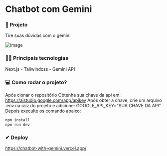# Chatbot com Gemini

### 🤖 Projeto
Tire suas dúvidas com o gemini

![image](https://github.com/ArthurWillameBr/ChatbotWithGemini/assets/163607700/7eb3247f-640a-4103-a647-23852833f6f2)

### 👨‍💻 Principais tecnologias
Next.js - Tailwindcss - Gemini API

### 💻 Como rodar o projeto?

Após clonar o repositório
Obtenha sua chave da api em: https://aistudio.google.com/app/apikey
Após obter a chave, crie um arquivo .env na raiz do projeto e adicione: GOOGLE_API_KEY="SUA CHAVE DA API"
Depois execulte os comando abaixo:
```bash
npm install
npm run dev
```

### ✔ Deploy
https://chatbot-with-gemini.vercel.app/
